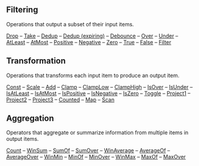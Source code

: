 ## Filtering

Operations that output a subset of their input items.

[Drop](operators.md#drop) – [Take](operators.md#take) – [Dedup](operators.md#dedup) – [Dedup (expiring)](operators.md#dedup-expiring) – [Debounce](operators.md#debounce) – [Over](operators.md#over) – [Under](operators.md#under) – [AtLeast](operators.md#atleast) – [AtMost](operators.md#atmost) – [Positive](operators.md#positive) – [Negative](operators.md#negative) – [Zero](operators.md#zero) – [True](operators.md#true) – [False](operators.md#false) – [Filter](operators.md#filter)

## Transformation

Operations that transforms each input item to produce an output item.

[Const](operators.md#const) – [Scale](operators.md#scale) – [Add](operators.md#add) – [Clamp](operators.md#clamp) – [ClampLow](operators.md#clamplow) – [ClampHigh](operators.md#clamphigh) – [IsOver](operators.md#isover) – [IsUnder](operators.md#isunder) – [IsAtLeast](operators.md#isatleast) – [IsAtMost](operators.md#isatmost) – [IsPositive](operators.md#ispositive) – [IsNegative](operators.md#isnegative) – [IsZero](operators.md#iszero) – [Toggle](operators.md#toggle) – [Project1](operators.md#project1) – [Project2](operators.md#project2) – [Project3](operators.md#project3) – [Counted](operators.md#counted) – [Map](operators.md#map) – [Scan](operators.md#scan)

## Aggregation

Operators that aggregate or summarize information from multiple items in output items.

[Count](operators.md#count) – [WinSum](operators.md#winsum) – [SumOf](operators.md#sumof) – [SumOver](operators.md#sumover) – [WinAverage](operators.md#winaverage) – [AverageOf](operators.md#averageof) – [AverageOver](operators.md#averageover) – [WinMin](operators.md#winmin) – [MinOf](operators.md#minof) – [MinOver](operators.md#minover) – [WinMax](operators.md#winmax) – [MaxOf](operators.md#maxof) – [MaxOver](operators.md#maxover)

